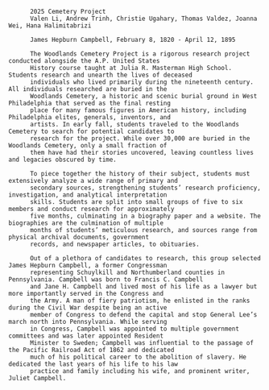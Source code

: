           2025 Cemetery Project
          Valen Li, Andrew Trinh, Christie Ugahary, Thomas Valdez, Joanna Wei, Hana Halimitabrizi

          James Hepburn Campbell, February 8, 1820 - April 12, 1895

          The Woodlands Cemetery Project is a rigorous research project conducted alongside the A.P. United States
          History course taught at Julia R. Masterman High School. Students research and unearth the lives of deceased
          individuals who lived primarily during the nineteenth century. All individuals researched are buried in the
          Woodlands Cemetery, a historic and scenic burial ground in West Philadelphia that served as the final resting
          place for many famous figures in American history, including Philadelphia elites, generals, inventors, and
          artists. In early fall, students traveled to the Woodlands Cemetery to search for potential candidates to
          research for the project. While over 30,000 are buried in the Woodlands Cemetery, only a small fraction of
          them have had their stories uncovered, leaving countless lives and legacies obscured by time.

          To piece together the history of their subject, students must extensively analyze a wide range of primary and
          secondary sources, strengthening students’ research proficiency, investigation, and analytical interpretation
          skills. Students are split into small groups of five to six members and conduct research for approximately
          five months, culminating in a biography paper and a website. The biographies are the culmination of multiple
          months of students’ meticulous research, and sources range from physical archival documents, government
          records, and newspaper articles, to obituaries.
          
          Out of a plethora of candidates to research, this group selected James Hepburn Campbell, a former Congressman
          representing Schuylkill and Northumberland counties in Pennsylvania. Campbell was born to Francis C. Campbell
          and Jane H. Campbell and lived most of his life as a lawyer but more importantly served in the Congress and
          the Army. A man of fiery patriotism, he enlisted in the ranks during the Civil War despite being an active
          member of Congress to defend the capital and stop General Lee’s march north into Pennsylvania. While serving
          in Congress, Campbell was appointed to multiple government committees and was later appointed Resident
          Minister to Sweden; Campbell was influential to the passage of the Pacific Railroad Act of 1862 and dedicated
          much of his political career to the abolition of slavery. He dedicated the last years of his life to his law
          practice and family including his wife, and prominent writer, Juliet Campbell.